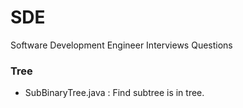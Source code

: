 # SDE
Software Development Engineer Interviews Questions

### Tree
- SubBinaryTree.java : Find subtree is in tree.
